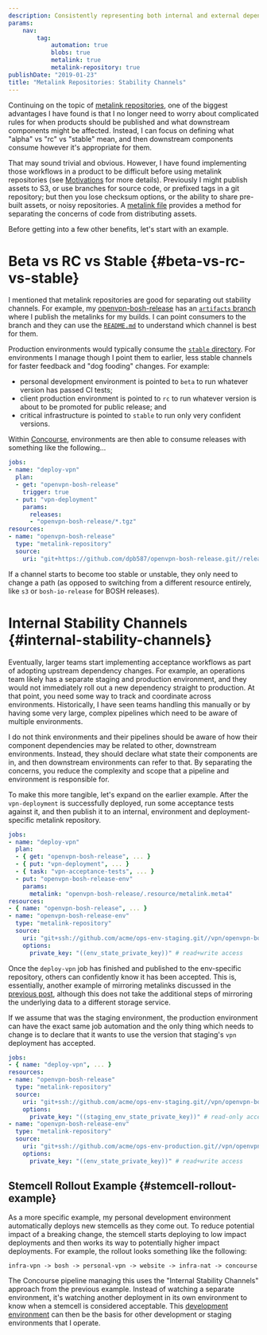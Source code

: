 ```yaml
---
description: Consistently representing both internal and external dependencies.
params:
    nav:
        tag:
            automation: true
            blobs: true
            metalink: true
            metalink-repository: true
publishDate: "2019-01-23"
title: "Metalink Repositories: Stability Channels"
---
```


Continuing on the topic of [metalink repositories](@/src/content/entry/2018/metalink-repositories-background-and-motivation-20181228), one of the biggest advantages I have found is that I no longer need to worry about complicated rules for when products should be published and what downstream components might be affected. Instead, I can focus on defining what "alpha" vs "rc" vs "stable" mean, and then downstream components consume however it's appropriate for them.

That may sound trivial and obvious. However, I have found implementing those workflows in a product to be difficult before using metalink repositories (see [Motivations](@/src/content/entry/2018/metalink-repositories-background-and-motivation-20181228#motivation) for more details). Previously I might publish assets to S3, or use branches for source code, or prefixed tags in a git repository; but then you lose checksum options, or the ability to share pre-built assets, or noisy repositories. A [metalink file](@/src/content/entry/2017/documenting-blobs-with-metalink-files-20171009) provides a method for separating the concerns of code from distributing assets.

Before getting into a few other benefits, let's start with an example.


# Beta vs RC vs Stable {#beta-vs-rc-vs-stable}

I mentioned that metalink repositories are good for separating out stability channels. For example, my [openvpn-bosh-release](https://github.com/dpb587/openvpn-bosh-release) has an [`artifacts` branch](https://github.com/dpb587/openvpn-bosh-release/tree/artifacts) where I publish the metalinks for my builds. I can point consumers to the branch and they can use the [`README.md`](https://github.com/dpb587/openvpn-bosh-release/blob/artifacts/README.md) to understand which channel is best for them.

Production environments would typically consume the [`stable` directory](https://github.com/dpb587/openvpn-bosh-release/tree/artifacts/release/stable). For environments I manage though I point them to earlier, less stable channels for faster feedback and "dog fooding" changes. For example:

 * personal development environment is pointed to `beta` to run whatever version has passed CI tests;
 * client production environment is pointed to `rc` to run whatever version is about to be promoted for public release; and
 * critical infrastructure is pointed to `stable` to run only very confident versions.

Within [Concourse](https://concourse-ci.org/), environments are then able to consume releases with something like the following...

```yaml
jobs:
- name: "deploy-vpn"
  plan:
  - get: "openvpn-bosh-release"
    trigger: true
  - put: "vpn-deployment"
    params:
      releases:
      - "openvpn-bosh-release/*.tgz"
resources:
- name: "openvpn-bosh-release"
  type: "metalink-repository"
  source:
    uri: "git+https://github.com/dpb587/openvpn-bosh-release.git//release/stable#artifacts"
```

If a channel starts to become too stable or unstable, they only need to change a path (as opposed to switching from a different resource entirely, like `s3` or `bosh-io-release` for BOSH releases).


# Internal Stability Channels {#internal-stability-channels}

Eventually, larger teams start implementing acceptance workflows as part of adopting upstream dependency changes. For example, an operations team likely has a separate staging and production environment, and they would not immediately roll out a new dependency straight to production. At that point, you need some way to track and coordinate across environments. Historically, I have seen teams handling this manually or by having some very large, complex pipelines which need to be aware of multiple environments.

I do not think environments and their pipelines should be aware of how their component dependencies may be related to other, downstream environments. Instead, they should declare what state their components are in, and then downstream environments can refer to that. By separating the concerns, you reduce the complexity and scope that a pipeline and environment is responsible for.

To make this more tangible, let's expand on the earlier example. After the `vpn-deployment` is successfully deployed, run some acceptance tests against it, and then publish it to an internal, environment and deployment-specific metalink repository.

```yaml
jobs:
- name: "deploy-vpn"
  plan:
  - { get: "openvpn-bosh-release", ... }
  - { put: "vpn-deployment", ... }
  - { task: "vpn-acceptance-tests", ... }
  - put: "openvpn-bosh-release-env"
    params:
      metalink: "openvpn-bosh-release/.resource/metalink.meta4"
resources:
- { name: "openvpn-bosh-release", ... }
- name: "openvpn-bosh-release-env"
  type: "metalink-repository"
  source:
    uri: "git+ssh://github.com/acme/ops-env-staging.git//vpn/openvpn-bosh-release#state"
    options:
      private_key: "((env_state_private_key))" # read+write access
```

Once the `deploy-vpn` job has finished and published to the env-specific repository, others can confidently know it has been accepted. This is, essentially, another example of mirroring metalinks discussed in the [previous post](@/src/content/entry/2018/metalink-repositories-mirroring-third-party-dependencies-20181230), although this does not take the additional steps of mirroring the underlying data to a different storage service.

If we assume that was the staging environment, the production environment can have the exact same job automation and the only thing which needs to change is to declare that it wants to use the version that staging's `vpn` deployment has accepted.

```yaml
jobs:
- { name: "deploy-vpn", ... }
resources:
- name: "openvpn-bosh-release"
  type: "metalink-repository"
  source:
    uri: "git+ssh://github.com/acme/ops-env-staging.git//vpn/openvpn-bosh-release#state" # updated
    options:
      private_key: "((staging_env_state_private_key))" # read-only access
- name: "openvpn-bosh-release-env"
  type: "metalink-repository"
  source:
    uri: "git+ssh://github.com/acme/ops-env-production.git//vpn/openvpn-bosh-release#state"
    options:
      private_key: "((env_state_private_key))" # read+write access
```


## Stemcell Rollout Example {#stemcell-rollout-example}

As a more specific example, my personal development environment automatically deploys new stemcells as they come out. To reduce potential impact of a breaking change, the stemcell starts deploying to low impact deployments and then works its way to potentially higher impact deployments. For example, the rollout looks something like the following:

```
infra-vpn -> bosh -> personal-vpn -> website -> infra-nat -> concourse
```

The Concourse pipeline managing this uses the "Internal Stability Channels" approach from the previous example. Instead of watching a separate environment, it's watching another deployment in its own environment to know when a stemcell is considered acceptable. This [development environment](https://dpb587.github.io/4491f193-db23-4e23-8b98-7fc8b3c826ef/) can then be the basis for other development or staging environments that I operate.
